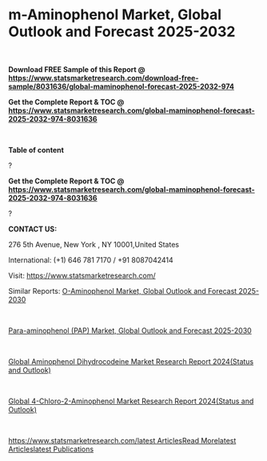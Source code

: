<h1>m-Aminophenol Market, Global Outlook and Forecast 2025-2032</h1><br/><p><strong>Download FREE Sample of this Report @ <a href="https://www.statsmarketresearch.com/download-free-sample/8031636/global-maminophenol-forecast-2025-2032-974">https://www.statsmarketresearch.com/download-free-sample/8031636/global-maminophenol-forecast-2025-2032-974</a></strong></p>
 
 
 
 <div><b>Get the Complete Report & TOC @ <a href="https://www.statsmarketresearch.com/global-maminophenol-forecast-2025-2032-974-8031636">https://www.statsmarketresearch.com/global-maminophenol-forecast-2025-2032-974-8031636</a></b></div>
 
 
 
 <p><br />
 
 <b>Table of content</b></p>
 
 
 
 <p>? </p>
 
 
 
 <div><b>Get the Complete Report & TOC @ <a href="https://www.statsmarketresearch.com/global-maminophenol-forecast-2025-2032-974-8031636">https://www.statsmarketresearch.com/global-maminophenol-forecast-2025-2032-974-8031636</a></b></div>
 
 
 
 <p>? </p>
 
 
 
 <p><b>CONTACT US:</b><br />
 
 276 5th Avenue, New York , NY 10001,United States<br />
 
 International: (+1) 646 781 7170 / +91 8087042414<br />
 
 Visit: <a href="https://www.statsmarketresearch.com/">https://www.statsmarketresearch.com/</a><br />
 
 Similar Reports: <a href="https://www.statsmarketresearch.com/global-maminophenol-forecast-2025-2032-974-8031636">O-Aminophenol Market, Global Outlook and Forecast 2025-2030</a><br />
 
 <br />
 
 <a href="https://www.statsmarketresearch.com/global-maminophenol-forecast-2025-2032-974-8031636">Para-aminophenol (PAP) Market, Global Outlook and Forecast 2025-2030</a><br />
 
 <br />
 
 <a href="https://www.statsmarketresearch.com/global-maminophenol-forecast-2025-2032-974-8031636">Global Aminophenol Dihydrocodeine Market Research Report 2024(Status and Outlook)</a><br />
 
 <br />
 
 <a href="https://www.statsmarketresearch.com/global-maminophenol-forecast-2025-2032-974-8031636">Global 4-Chloro-2-Aminophenol Market Research Report 2024(Status and Outlook)</a><br />
 
 <br />
 
 <a href="https://gyeongbokgung.com">https://www.statsmarketresearch.com/</a><a href="https://hallyeomaritime.com">latest Articles</a><a href="https://jingwansa.com">Read More</a><a href="https://nguoiviet.jp/">latest Articles</a><a href="https://www.intelmarketresearch.com/">latest Publications</a></p>